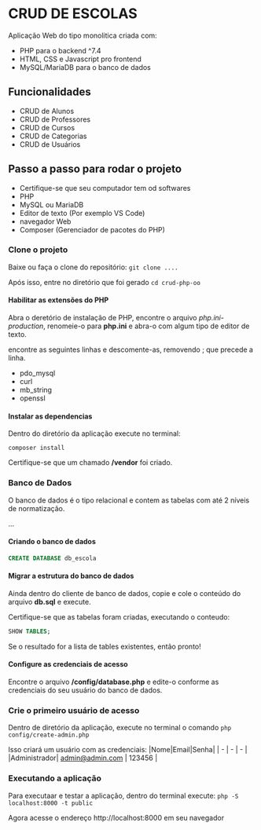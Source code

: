 # CRUD DE ESCOLAS

Aplicação Web do tipo monolitica criada com:
- PHP para o backend ^7.4
- HTML, CSS e Javascript pro frontend
- MySQL/MariaDB para o banco de dados

## Funcionalidades
- CRUD de Alunos
- CRUD de Professores
- CRUD de Cursos
- CRUD de Categorias
- CRUD de Usuários


## Passo a passo para rodar o projeto 
- Certifique-se que seu computador tem od softwares
 - PHP
 - MySQL ou MariaDB
 - Editor de texto (Por exemplo VS Code)
 - navegador Web
 - Composer (Gerenciador de pacotes do PHP)

### Clone o projeto
Baixe ou faça o clone do repositório:
`git clone ....`

Após isso, entre no diretório que foi gerado
`cd crud-php-oo`

#### Habilitar as extensões do PHP
Abra o deretório de instalação de PHP, encontre o arquivo *php.ini-production*, renomeie-o para **php.ini** e abra-o com algum tipo de editor de texto.

encontre as seguintes linhas e descomente-as, removendo ; que precede a linha.

- pdo_mysql
- curl
- mb_string
- openssl

#### Instalar as dependencias
Dentro do diretório da aplicação execute no terminal:

`composer install`

Certifique-se que um chamado **/vendor** foi criado.

### Banco de Dados

O banco de dados é o tipo relacional e contem as tabelas com até 2 níveis de normatização.

...
#### Criando o banco de dados
```sql
CREATE DATABASE db_escola
```

#### Migrar a estrutura do banco de dados
Ainda dentro do cliente de banco de dados, copie e cole o conteúdo do arquivo
**db.sql** e execute.

Certifique-se que as tabelas foram criadas, executando o conteudo:

```sql
SHOW TABLES;
```

Se o resultado for a lista de tables existentes, então pronto!


#### Configure  as credenciais de acesso
Encontre o arquivo **/config/database.php** e edite-o conforme as credenciais do seu usuário do banco de dados.

### Crie o primeiro usuário de acesso
Dentro de diretório da aplicação, execute no terminal o comando
`php config/create-admin.php`

Isso criará um usuário com as credenciais:
|Nome|Email|Senha|
|  - |  -  |  -  |
|Administrador| admin@admin.com | 123456 |

### Executando a aplicação
Para executaar e testar a aplicação, dentro do terminal execute:
`php -S localhost:8000 -t public`

Agora acesse o endereço http://localhost:8000 em seu navegador
